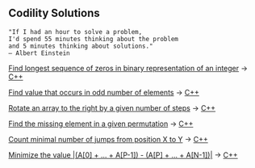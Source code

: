 ## Codility Solutions
```
"If I had an hour to solve a problem,
I'd spend 55 minutes thinking about the problem
and 5 minutes thinking about solutions."
― Albert Einstein
```

[Find longest sequence of zeros in binary representation of an integer](https://codility.com/programmers/lessons/1-iterations/binary_gap/) -> [C++](./binarygap.cpp)

[Find value that occurs in odd number of elements](https://codility.com/programmers/lessons/2-arrays/odd_occurrences_in_array/) -> [C++](./oddOccurrencesInArray.cpp)

[Rotate an array to the right by a given number of steps](https://codility.com/programmers/lessons/2-arrays/cyclic_rotation/) -> [C++](./cyclicRotation.cpp)

[Find the missing element in a given permutation](https://codility.com/programmers/lessons/3-time_complexity/perm_missing_elem/) -> [C++](./permMissingElem.cpp)

[Count minimal number of jumps from position X to Y](https://codility.com/programmers/lessons/3-time_complexity/frog_jmp/) -> [C++](./frogJmp.cpp)

[Minimize the value |(A[0] + ... + A[P-1]) - (A[P] + ... + A[N-1])|](https://codility.com/programmers/lessons/3-time_complexity/tape_equilibrium/) -> [C++](./tapeEquilibrium.cpp)
